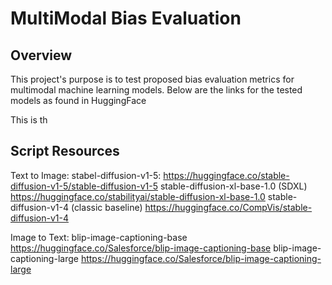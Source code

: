 # MultiModal Bias Evaluation

## Overview
This project's purpose is to test proposed bias evaluation metrics for multimodal machine learning models.
Below are the links for the tested models as found in HuggingFace

This is th





## Script Resources

Text to Image:
stabel-diffusion-v1-5:
https://huggingface.co/stable-diffusion-v1-5/stable-diffusion-v1-5
stable-diffusion-xl-base-1.0 (SDXL)
https://huggingface.co/stabilityai/stable-diffusion-xl-base-1.0
stable-diffusion-v1-4 (classic baseline)
https://huggingface.co/CompVis/stable-diffusion-v1-4

Image to Text:
blip-image-captioning-base
https://huggingface.co/Salesforce/blip-image-captioning-base
blip-image-captioning-large
https://huggingface.co/Salesforce/blip-image-captioning-large

